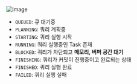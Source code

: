 
![image](https://github.com/Wshid/daily-poc/assets/10006290/5697d180-127f-42d7-9cf5-7cadb27c8972)
- `QUEUED`: 큐 대기중
- `PLANNING`: 쿼리 계획중
- `STARTING`: 쿼리 실행 시작
- `RUNNING`: 쿼리 실행중인 Task 존재
- `BLOCKED`: 쿼리가 차단되고 **메모리, 버퍼 공간 대기**
- `FINISHING`: 쿼리가 커밋이 진행중이고 완료되는 상태
- `FINISHED`: 쿼리 실행 완료
- `FAILED`: 쿼리 실행 실패


